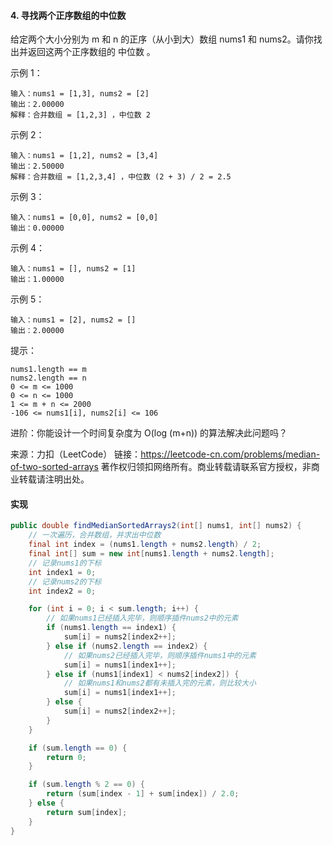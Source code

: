 #### 4. 寻找两个正序数组的中位数

给定两个大小分别为 m 和 n 的正序（从小到大）数组 nums1 和 nums2。请你找出并返回这两个正序数组的 中位数 。

 

示例 1：

```
输入：nums1 = [1,3], nums2 = [2]
输出：2.00000
解释：合并数组 = [1,2,3] ，中位数 2
```


示例 2：

```
输入：nums1 = [1,2], nums2 = [3,4]
输出：2.50000
解释：合并数组 = [1,2,3,4] ，中位数 (2 + 3) / 2 = 2.5
```


示例 3：

```
输入：nums1 = [0,0], nums2 = [0,0]
输出：0.00000
```


示例 4：

```
输入：nums1 = [], nums2 = [1]
输出：1.00000
```


示例 5：

```
输入：nums1 = [2], nums2 = []
输出：2.00000
```


提示：

```
nums1.length == m
nums2.length == n
0 <= m <= 1000
0 <= n <= 1000
1 <= m + n <= 2000
-106 <= nums1[i], nums2[i] <= 106
```


进阶：你能设计一个时间复杂度为 O(log (m+n)) 的算法解决此问题吗？

来源：力扣（LeetCode）
链接：https://leetcode-cn.com/problems/median-of-two-sorted-arrays
著作权归领扣网络所有。商业转载请联系官方授权，非商业转载请注明出处。



#### 实现

```java
public double findMedianSortedArrays2(int[] nums1, int[] nums2) {
	// 一次遍历，合并数组，并求出中位数
	final int index = (nums1.length + nums2.length) / 2;
	final int[] sum = new int[nums1.length + nums2.length];
	// 记录nums1的下标
	int index1 = 0;
	// 记录nums2的下标
	int index2 = 0;

	for (int i = 0; i < sum.length; i++) {
		// 如果nums1已经插入完毕，则顺序插件nums2中的元素
		if (nums1.length == index1) {
			sum[i] = nums2[index2++];
		} else if (nums2.length == index2) {
			// 如果nums2已经插入完毕，则顺序插件nums1中的元素
			sum[i] = nums1[index1++];
		} else if (nums1[index1] < nums2[index2]) {
			// 如果nums1和nums2都有未插入完的元素，则比较大小
			sum[i] = nums1[index1++];
		} else {
			sum[i] = nums2[index2++];
		}
	}

	if (sum.length == 0) {
		return 0;
	}

	if (sum.length % 2 == 0) {
		return (sum[index - 1] + sum[index]) / 2.0;
	} else {
		return sum[index];
	}
}
```

